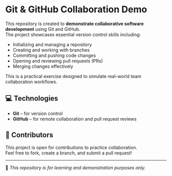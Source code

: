 # Git & GitHub Collaboration Demo

This repository is created to **demonstrate collaborative software development** using Git and GitHub.  
The project showcases essential version control skills including:

- Initializing and managing a repository
- Creating and working with branches
- Committing and pushing code changes
- Opening and reviewing pull requests (PRs)
- Merging changes effectively

This is a practical exercise designed to simulate real-world team collaboration workflows.

## 💻 Technologies

- **Git** – for version control
- **GitHub** – for remote collaboration and pull request reviews

## 🤝 Contributors

This project is open for contributions to practice collaboration.  
Feel free to fork, create a branch, and submit a pull request!

---

📌 _This repository is for learning and demonstration purposes only._
